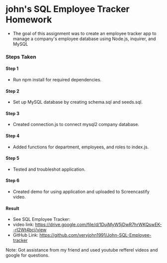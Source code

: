 # john's SQL Employee Tracker Homework
- The goal of this assignment was to create an employee tracker app to manage a company's employee database using Node.js, inquirer, and MySQL

### Steps Taken

#### Step 1 
- Run npm install for required dependencies.

#### Step 2
- Set up MySQL database by creating schema.sql and seeds.sql.

#### Step 3
- Created connection.js to connect mysql2 company database.

#### Step 4
- Added functions for department, employees, and roles to index.js.

#### Step 5
- Tested and troubleshot application.

#### Step 6
- Created demo for using application and uploaded to Screencastify video.

#### Result
- See SQL Employee Tracker:
- video link: https://drive.google.com/file/d/1DujMyW5jDwR7hrWKQswEK--rI2Wt4bcj/view
- GitHub Link: https://github.com/veryjohn1991/John-SQL-Employee-tracker

Note: Got assistance from my friend  and used youtube refferel videos  and google for questions.
